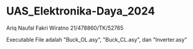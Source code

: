 # UAS_Elektronika-Daya_2024

Ariq Naufal Fakri Wiratno
21/478860/TK/52765

Executable File adalah "Buck_OL.asy", "Buck_CL.asy", dan "Inverter.asy"
